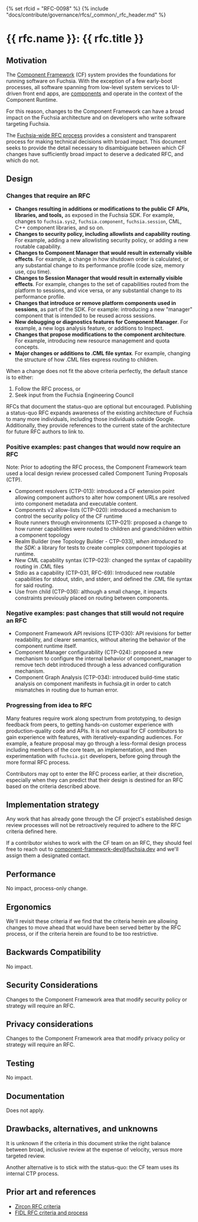 <!-- mdformat off(templates not supported) -->
{% set rfcid = "RFC-0098" %}
{% include "docs/contribute/governance/rfcs/_common/_rfc_header.md" %}
# {{ rfc.name }}: {{ rfc.title }}
<!-- SET the `rfcid` VAR ABOVE. DO NOT EDIT ANYTHING ELSE ABOVE THIS LINE. -->

<!-- mdformat on -->

## Motivation

The [Component Framework][cf-intro] (CF) system provides the foundations for
running software on Fuchsia. With the exception of a few early-boot processes,
all software spanning from low-level system services to UI-driven front end
apps, are [components][glossary.component] and operate in the context of the
Component Runtime.

For this reason, changes to the Component Framework can have a broad impact on
the Fuchsia architecture and on developers who write software targeting
Fuchsia.

The [Fuchsia-wide RFC process][rfc-process] provides a consistent and
transparent process for making technical decisions with broad impact. This
document seeks to provide the detail necessary to disambiguate between which CF
changes have sufficiently broad impact to deserve a dedicated RFC, and which do
not.

## Design

### Changes that require an RFC

* **Changes resulting in additions or modifications to the public CF APIs,
  libraries, and tools,** as exposed in the Fuchsia SDK. For example, changes to
  `fuchsia.sys2`, `fuchsia.component`, `fuchsia.session`, CML, C++ component
  libraries, and so on.
* **Changes to security policy, including allowlists and capability routing**.
  For example, adding a new allowlisting security policy, or adding a new
  routable capability.
* **Changes to Component Manager that would result in externally visible
  effects**. For example, a change in how shutdown order is calculated, or
  any substantial change to its performance profile (code size, memory use, cpu
  time).
* **Changes to Session Manager that would result in externally visible
  effects**. For example, changes to the set of capabilities routed from the
  platform to sessions, and vice versa, or any substantial change to its
  performance profile.
* **Changes that introduce or remove platform components used in sessions**, as
  part of the SDK. For example: introducing a new "manager" component that is
  intended to be reused across sessions.
* **New debugging or diagnostics features for Component Manager**. For example,
  a new logs analysis feature, or additions to Inspect.
* **Changes that propose modifications to the component architecture**. For
  example, introducing new resource management and quota concepts.
* **Major changes or additions to .CML file syntax**. For example, changing the
  structure of how .CML files express routing to children.

When a change does not fit the above criteria perfectly, the default stance is
to either:

1) Follow the RFC process, or
1) Seek input from the Fuchsia Engineering Council

RFCs that document the status-quo are optional but encouraged. Publishing a
status-quo RFC expands awareness of the existing architecture of Fuchsia to
many more individuals, including those individuals outside Google.
Additionally, they provide references to the current state of the architecture
for future RFC authors to link to.

### Positive examples: past changes that would now require an RFC

Note: Prior to adopting the RFC process, the Component Framework team used a
local design review processed called Component Tuning Proposals (CTP).

* Component resolvers (CTP-013): introduced a CF extension point allowing
  component authors to alter how component URLs are resolved into component
  metadata and executable content.
* Components v2 allow-lists (CTP-020): introduced a mechanism to control the
  security policy of the CF runtime
* Route runners through environments (CTP-021): proposed a change to how runner
  capabilities were routed to children and grandchildren within a component
  topology
* Realm Builder (nee Topology Builder - CTP-033), _when introduced to the SDK_:
  a library for tests to create complex component topologies at runtime.
* New CML capability syntax (CTP-023): changed the syntax of capability routing
  in .CML files
* Stdio as a capability (CTP-031, RFC-69): Introduced new routable capabilities
  for stdout, stdin, and stderr, and defined the .CML file syntax for said
  routing.
* Use from child (CTP-036): although a small change, it impacts constraints
  previously placed on routing between components.

### Negative examples: past changes that still would not require an RFC

* Component Framework API revisions (CTP-030): API revisions for better
  readability, and clearer semantics, without altering the behavior of the
  component runtime itself.
* Component Manager configurability (CTP-024): proposed a new mechanism to
  configure the internal behavior of component_manager to remove tech debt
  introduced through a less advanced configuration mechanism.
* Component Graph Analysis (CTP-034): introduced build-time static analysis on
  component manifests in fuchsia.git in order to catch mismatches in routing
  due to human error.

### Progressing from idea to RFC

Many features require work along spectrum from prototyping, to design feedback
from peers, to getting hands-on customer experience with production-quality
code and APIs. It is not unusual for CF contributors to gain experience with
features, with iteratively-expanding audiences. For example, a feature proposal
may go through a less-formal design process including members of the core team,
an implementation, and then experimentation with `fuchsia.git` developers,
before going through the more
formal RFC process.

Contributors may opt to enter the RFC process earlier, at their discretion,
especially when they can predict that their design is destined for an RFC based
on the criteria described above.

## Implementation strategy

Any work that has already gone through the CF project's established design
review processes will not be retroactively required to adhere to the RFC
criteria defined here.

If a contributor wishes to work with the CF team on an RFC, they should feel
free to reach out to <component-framework-dev@fuchsia.dev> and we'll assign
them a designated contact.

## Performance

No impact, process-only change.

## Ergonomics

We'll revisit these criteria if we find that the criteria herein are allowing
changes to move ahead that would have been served better by the RFC process, or
if the criteria herein are found to be too restrictive.

## Backwards Compatibility

No impact.

## Security Considerations

Changes to the Component Framework area that modify security policy or
strategy will require an RFC.

## Privacy considerations

Changes to the Component Framework area that modify privacy policy or
strategy will require an RFC.

## Testing

No impact.

## Documentation

Does not apply.

## Drawbacks, alternatives, and unknowns

It is unknown if the criteria in this document strike the right balance between
broad, inclusive review at the expense of velocity, versus more targeted review.

Another alternative is to stick with the status-quo: the CF team uses its
internal CTP process.

## Prior art and references

* [Zircon RFC criteria][zircon-criteria]
* [FIDL RFC criteria and process][fidl-criteria]

[cf-intro]: /docs/concepts/components/v2/introduction.md
[glossary.component]: /docs/glossary/README.md#component
[rfc-process]: /docs/contribute/governance/rfcs/0001_rfc_process.md
[fidl-criteria]: 0049_fidl_tuning_process_evolution.md#criteria
[zircon-criteria]: 0006_addendum_to_rfc_process_for_zircon.md